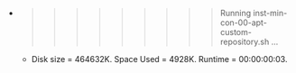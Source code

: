 * >>>>>>>>> Running inst-min-con-00-apt-custom-repository.sh ...
  * Disk size = 464632K. Space Used = 4928K. Runtime = 00:00:00:03.
